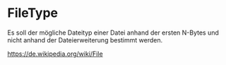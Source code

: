# FileType

Es soll der mögliche Dateityp einer Datei anhand der ersten N-Bytes und nicht anhand der
Dateierweiterung bestimmt werden.

https://de.wikipedia.org/wiki/File
